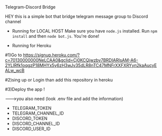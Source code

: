  Telegram-Discord Bridge

HEY this is  a simple bot that bridge telegram message group to Discord channel
* Running for LOCAL HOST
Make sure you have `node.js` installed.
Run `npm install` and then `node bot.js`. You're done!



* Running for Heroku

#1)Go to https://signup.heroku.com/?c=70130000000NeLCAA0&gclid=Cj0KCQjwzbv7BRDIARIsAM-A6-2YLIRfk1oqgzP18MHYx5y6zH3wJv35dLR8nTC47MNFrXXFXRYyn2kaAucyEALw_wcB

#2)sing up or Login than add this repository in heroku

#3)Deploy the app !

--->you also need (look  .env file and add the information)
* TELEGRAM_TOKEN
* TELEGRAM_CHANNEL_ID
* DISCORD_TOKEN
* DISCORD_CHANNEL_ID
* DISCORD_USER_ID
